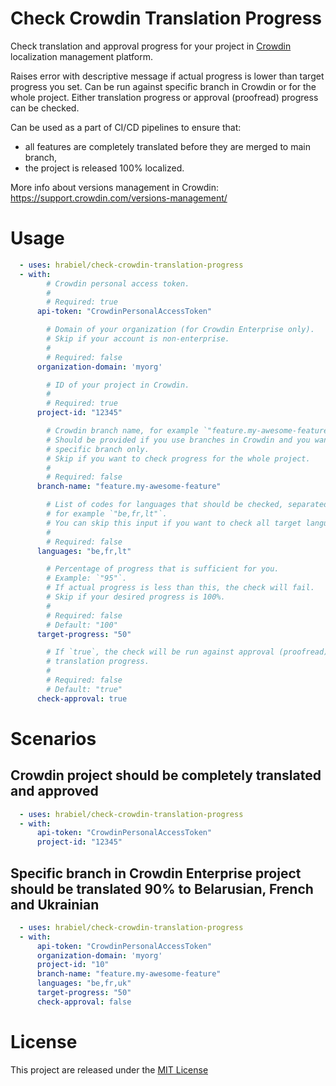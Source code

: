 # Check Crowdin Translation Progress

Check translation and approval progress for your project in [Crowdin](https://crowdin.com/) localization management platform.

Raises error with descriptive message if actual progress is lower than target progress you set.
Can be run against specific branch in Crowdin or for the whole project.
Either translation progress or approval (proofread) progress can be checked.

Can be used as a part of CI/CD pipelines to ensure that:
- all features are completely translated before they are merged to main branch,
- the project is released 100% localized.

More info about versions management in Crowdin: https://support.crowdin.com/versions-management/

# Usage

```yaml
  - uses: hrabiel/check-crowdin-translation-progress
  - with:
        # Crowdin personal access token.
        #
        # Required: true
      api-token: "CrowdinPersonalAccessToken"

        # Domain of your organization (for Crowdin Enterprise only).
        # Skip if your account is non-enterprise.
        #
        # Required: false
      organization-domain: 'myorg'

        # ID of your project in Crowdin.
        #
        # Required: true
      project-id: "12345"

        # Crowdin branch name, for example `"feature.my-awesome-feature"`.
        # Should be provided if you use branches in Crowdin and you want to check progress for
        # specific branch only.
        # Skip if you want to check progress for the whole project.
        #
        # Required: false
      branch-name: "feature.my-awesome-feature"

        # List of codes for languages that should be checked, separated by comma,
        # for example `"be,fr,lt"`.
        # You can skip this input if you want to check all target languages of your project.
        #
        # Required: false
      languages: "be,fr,lt"

        # Percentage of progress that is sufficient for you.
        # Example: `"95"`.
        # If actual progress is less than this, the check will fail.
        # Skip if your desired progress is 100%.
        #
        # Required: false
        # Default: "100"
      target-progress: "50"

        # If `true`, the check will be run against approval (proofread) progress instead of
        # translation progress.
        #
        # Required: false
        # Default: "true"
      check-approval: true
```

# Scenarios

## Crowdin project should be completely translated and approved

```yaml
  - uses: hrabiel/check-crowdin-translation-progress
  - with:
      api-token: "CrowdinPersonalAccessToken"
      project-id: "12345"
```

## Specific branch in Crowdin Enterprise project should be translated 90% to Belarusian, French and Ukrainian

```yaml
  - uses: hrabiel/check-crowdin-translation-progress
  - with:
      api-token: "CrowdinPersonalAccessToken"
      organization-domain: 'myorg'
      project-id: "10"
      branch-name: "feature.my-awesome-feature"
      languages: "be,fr,uk"
      target-progress: "50"
      check-approval: false
```

# License

This project are released under the [MIT License](LICENSE)
